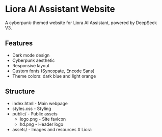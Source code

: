 # Liora AI Assistant Website

A cyberpunk-themed website for Liora AI Assistant, powered by DeepSeek V3.

## Features
- Dark mode design
- Cyberpunk aesthetic
- Responsive layout
- Custom fonts (Syncopate, Encode Sans)
- Theme colors: dark blue and light orange

## Structure
- index.html - Main webpage
- styles.css - Styling
- public/ - Public assets
  - logo.png - Site favicon
  - hd.png - Header logo
- assets/ - Images and resources #   L i o r a  
 